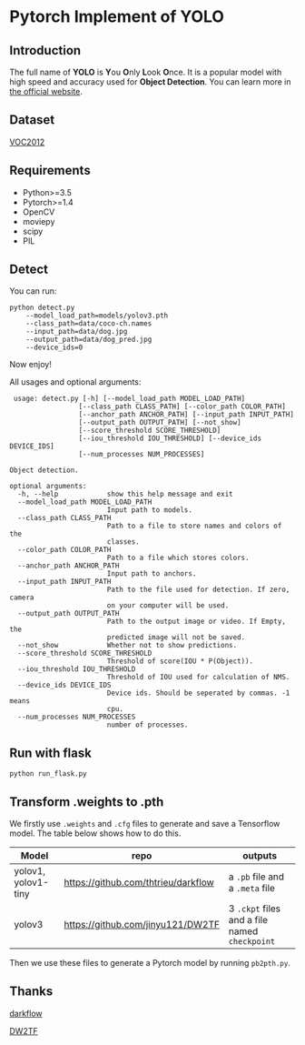 # Pytorch Implement of YOLO 

## Introduction

The full name of **YOLO** is **Y**ou **O**nly **L**ook **O**nce. It is a popular model with high speed and accuracy used for **Object Detection**. You can learn more in [the official website](https://pjreddie.com/darknet/yolo/).

## Dataset

[VOC2012](http://host.robots.ox.ac.uk/pascal/VOC/voc2012/index.html)

## Requirements

* Python>=3.5
* Pytorch>=1.4
* OpenCV
* moviepy
* scipy
* PIL

## Detect

You can run:

```
python detect.py
    --model_load_path=models/yolov3.pth
    --class_path=data/coco-ch.names
    --input_path=data/dog.jpg
    --output_path=data/dog_pred.jpg
    --device_ids=0
```

Now enjoy!

All usages and optional arguments:
```
 usage: detect.py [-h] [--model_load_path MODEL_LOAD_PATH]
                 [--class_path CLASS_PATH] [--color_path COLOR_PATH]
                 [--anchor_path ANCHOR_PATH] [--input_path INPUT_PATH]
                 [--output_path OUTPUT_PATH] [--not_show]
                 [--score_threshold SCORE_THRESHOLD]
                 [--iou_threshold IOU_THRESHOLD] [--device_ids DEVICE_IDS]
                 [--num_processes NUM_PROCESSES]

Object detection.

optional arguments:
  -h, --help            show this help message and exit
  --model_load_path MODEL_LOAD_PATH
                        Input path to models.
  --class_path CLASS_PATH
                        Path to a file to store names and colors of the
                        classes.
  --color_path COLOR_PATH
                        Path to a file which stores colors.
  --anchor_path ANCHOR_PATH
                        Input path to anchors.
  --input_path INPUT_PATH
                        Path to the file used for detection. If zero, camera
                        on your computer will be used.
  --output_path OUTPUT_PATH
                        Path to the output image or video. If Empty, the
                        predicted image will not be saved.
  --not_show            Whether not to show predictions.
  --score_threshold SCORE_THRESHOLD
                        Threshold of score(IOU * P(Object)).
  --iou_threshold IOU_THRESHOLD
                        Threshold of IOU used for calculation of NMS.
  --device_ids DEVICE_IDS
                        Device ids. Should be seperated by commas. -1 means
                        cpu.
  --num_processes NUM_PROCESSES
                        number of processes.
```

## Run with flask

```
python run_flask.py
```

## Transform .weights to .pth

We firstly use `.weights` and `.cfg` files to generate and save a Tensorflow model. The table below shows how to do this.

| Model               | repo                                | outputs                                       |
| ------------------- | ----------------------------------- | --------------------------------------------- |
| yolov1, yolov1-tiny | https://github.com/thtrieu/darkflow | a `.pb` file and a `.meta` file               |
| yolov3              | https://github.com/jinyu121/DW2TF   | 3 `.ckpt` files and a file named `checkpoint` |

Then we use these files to generate a Pytorch model by running `pb2pth.py`.

## Thanks

[darkflow](https://github.com/thtrieu/darkflow)

[DW2TF](https://github.com/jinyu121/DW2TF)
